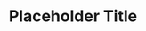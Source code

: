 ---
permalink: /docs/:title
title: Placeholder Title
description: This is a placeholder description of this page
summary: This is a placeholder summary for this page
---